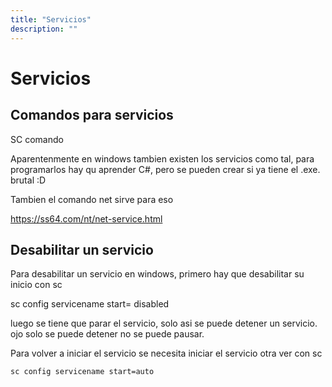```yaml
---
title: "Servicios"
description: ""
---
```


Servicios
=========

Comandos para servicios
-----------------------

SC comando

Aparentenmente en windows tambien existen los servicios como tal, para programarlos hay qu aprender C#, pero se pueden crear si ya tiene el .exe. brutal :D

Tambien el comando net sirve para eso

https://ss64.com/nt/net-service.html

Desabilitar un servicio
-----------------------

Para desabilitar un servicio en windows, primero hay que desabilitar su inicio con sc

sc config servicename start= disabled

luego se tiene que parar el servicio, solo asi se puede detener un servicio. ojo solo se puede detener no se puede pausar.

Para volver a iniciar el servicio se necesita iniciar el servicio otra ver con sc

`sc config servicename start=auto`
